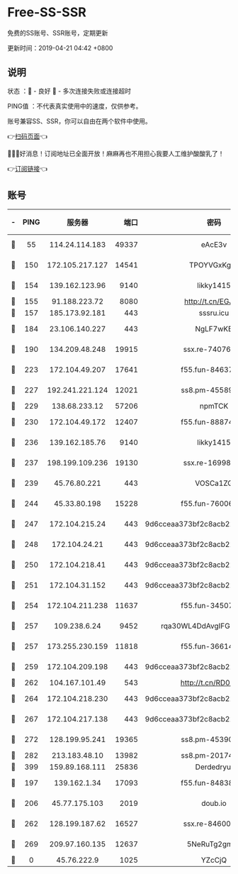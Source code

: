 # Free-SS-SSR

免费的SS账号、SSR账号，定期更新

更新时间：2019-04-21 04:42 +0800

## 说明

状态     ：🙂 - 良好 🙁 - 多次连接失败或连接超时

PING值   ：不代表真实使用中的速度，仅供参考。

账号兼容SS、SSR，你可以自由在两个软件中使用。

👉[扫码页面](https://liesauer.github.io/Free-SS-SSR/)👈

🎉🎉🎉好消息！订阅地址已全面开放！麻麻再也不用担心我要人工维护酸酸乳了！

👉[订阅链接](https://www.liesauer.net/yogurt/subscribe?ACCESS_TOKEN=DAYxR3mMaZAsaqUb)👈

## 账号

|-|PING|服务器|端口|密码|加密方式|区域|
|:----:|:----:|:-----:|-----:|:----:|:----:|:----:|
|🙂|55|114.24.114.183|49337|eAcE3v|chacha20-ietf|TW|
|🙂|150|172.105.217.127|14541|TPOYVGxKglpi|aes-256-cfb|JP|
|🙂|154|139.162.123.96|9140|likky1415|aes-256-cfb|JP|
|🙂|155|91.188.223.72|8080|http://t.cn/EGJIyrl|rc4-md5|RU|
|🙂|157|185.173.92.181|443|sssru.icu|rc4-md5|RU|
|🙂|184|23.106.140.227|443|NgLF7wKB|aes-256-cfb|US|
|🙂|190|134.209.48.248|19915|ssx.re-74076928|aes-256-cfb|US|
|🙂|223|172.104.49.207|17641|f55.fun-84637205|aes-256-cfb|SG|
|🙂|227|192.241.221.124|12021|ss8.pm-45589166|aes-256-cfb|US|
|🙂|229|138.68.233.12|57206|npmTCK|rc4-md5|US|
|🙂|230|172.104.49.172|12407|f55.fun-88874010|aes-256-cfb|SG|
|🙂|236|139.162.185.76|9140|likky1415|aes-256-cfb|DE|
|🙂|237|198.199.109.236|19130|ssx.re-16998914|aes-256-cfb|US|
|🙂|239|45.76.80.221|443|VOSCa1ZG|aes-256-cfb|DE|
|🙂|244|45.33.80.198|15228|f55.fun-76006716|aes-256-cfb|US|
|🙂|247|172.104.215.24|443|9d6cceaa373bf2c8acb22e60b6a58be6|aes-256-cfb|US|
|🙂|248|172.104.24.21|443|9d6cceaa373bf2c8acb22e60b6a58be6|aes-256-cfb|US|
|🙂|250|172.104.218.41|443|9d6cceaa373bf2c8acb22e60b6a58be6|aes-256-cfb|US|
|🙂|251|172.104.31.152|443|9d6cceaa373bf2c8acb22e60b6a58be6|aes-256-cfb|US|
|🙂|254|172.104.211.238|11637|f55.fun-34507560|aes-256-cfb|US|
|🙂|257|109.238.6.24|9452|rqa30WL4DdAvgIFG6Fs3znzTa|aes-256-cfb|FR|
|🙂|257|173.255.230.159|11818|f55.fun-36614091|aes-256-cfb|US|
|🙂|259|172.104.209.198|443|9d6cceaa373bf2c8acb22e60b6a58be6|aes-256-cfb|US|
|🙂|262|104.167.101.49|543|http://t.cn/RD0D7sx|rc4-md5|CA|
|🙂|264|172.104.218.230|443|9d6cceaa373bf2c8acb22e60b6a58be6|aes-256-cfb|US|
|🙂|267|172.104.217.138|443|9d6cceaa373bf2c8acb22e60b6a58be6|aes-256-cfb|US|
|🙂|272|128.199.95.241|19365|ss8.pm-45390350|aes-256-cfb|SG|
|🙂|282|213.183.48.10|13982|ss8.pm-20174684|rc4-md5|RU|
|🙂|399|159.89.168.111|25836|Derdedryuj|chacha20|IN|
|🙂|197|139.162.1.34|17093|f55.fun-84838743|aes-256-cfb|SG|
|🙂|206|45.77.175.103|2019|doub.io|aes-128-ctr|SG|
|🙂|262|128.199.187.62|16527|ssx.re-84600729|aes-256-cfb|SG|
|🙂|269|209.97.160.135|12637|5NeRuTg2gmxu|aes-256-cfb|SG|
|🙁|0|45.76.222.9|1025|YZcCjQ|rc4-md5|JP|
